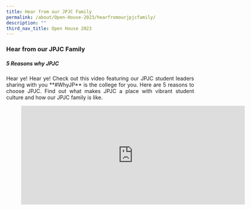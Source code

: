 ```yaml
---
title: Hear from our JPJC Family
permalink: /about/Open-House-2023/hearfromourjpjcfamily/
description: ""
third_nav_title: Open House 2023
---
```

<div align=justify>
<h3>Hear from our JPJC Family</h3>
<h5>5 Reasons why JPJC</h5>

<p>Hear ye! Hear ye! Check out this video featuring our JPJC student leaders sharing with you **#WhyJP** is the college for you. Here are 5 reasons to choose JPJC. Find out what makes JPJC a place with vibrant student culture and how our JPJC family is like.</P>


<figure><iframe width="600" height="265" src="https://www.youtube.com/embed/EGHvZ0HTAxk" title="#WhyJP Open House 2023 - 5 Reasons #WhyJP is the college for you" frameborder="0" allow="accelerometer; autoplay; clipboard-write; encrypted-media; gyroscope; picture-in-picture; web-share" allowfullscreen></iframe></figure></div>